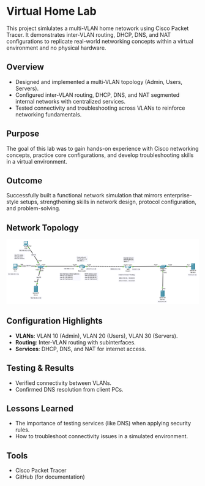 # Virtual Home Lab

This project simlulates a multi-VLAN home netowork using Cisco Packet Tracer. 
It demonstrates inter-VLAN routing, DHCP, DNS, and NAT configurations to replicate real-world networking concepts within a virtual environment and no physical hardware. 

## Overview 
- Designed and implemented a multi-VLAN topology (Admin, Users, Servers).
- Configured inter-VLAN routing, DHCP, DNS, and NAT segmented internal networks with centralized services.
- Tested connectivity and troubleshooting across VLANs to reinforce networking fundamentals.

## Purpose
The goal of this lab was to gain hands-on experience with Cisco networking concepts, practice core configurations, and develop troubleshooting skills in a virtual environment. 

## Outcome 
Successfully built a functional network simulation that mirrors enterprise-style setups, strengthening skills in network design, protocol configuration, and problem-solving.

## Network Topology 
![Network Topology](images/FinalTopology.png)  

## Configuration Highlights 
- **VLANs**: VLAN 10 (Admin), VLAN 20 (Users), VLAN 30 (Servers).
- **Routing**: Inter-VLAN routing with subinterfaces.
- **Services**: DHCP, DNS, and NAT for internet access.

## Testing & Results 
- Verified connectivity between VLANs.  
- Confirmed DNS resolution from client PCs.  

## Lessons Learned
- The importance of testing services (like DNS) when applying security rules.  
- How to troubleshoot connectivity issues in a simulated environment.  

## Tools
- Cisco Packet Tracer  
- GitHub (for documentation)  
